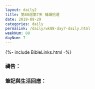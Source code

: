 ```yaml
---
layout: daily2
title: 第88週第7天 補漏拾遺
date: 2019-09-29
categories: daily
permalink: /daily/wk88-day7-daily.html
weekNum: 88
dayNum: 7
---
```


{%- include BibleLinks.html -%}

### 禱告：

### 筆記與生活回應：

